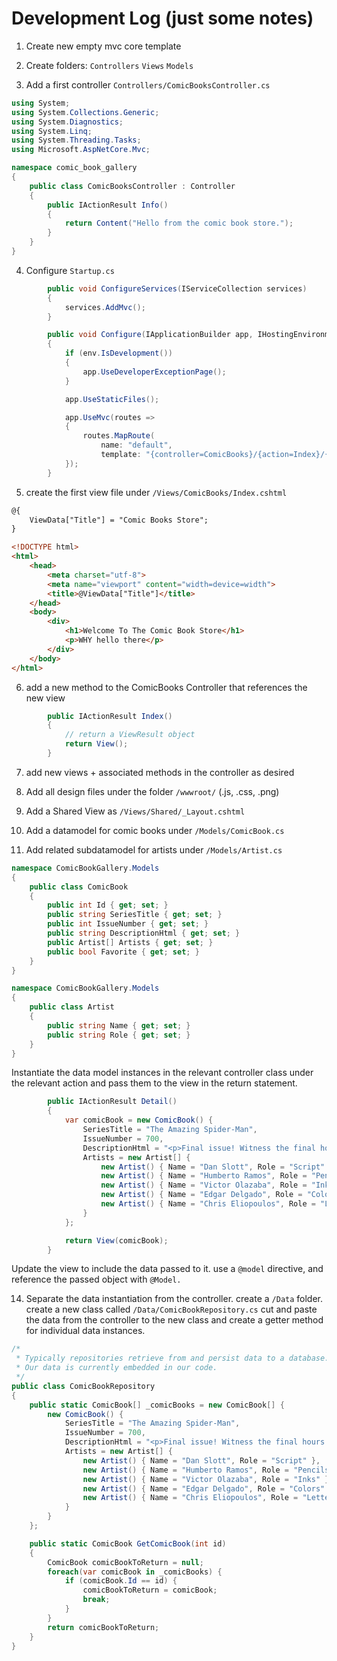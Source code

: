 # Development Log (just some notes)

1. Create new empty mvc core template
2. Create folders: `Controllers` `Views` `Models`

3. Add a first controller `Controllers/ComicBooksController.cs`
```cs
using System;
using System.Collections.Generic;
using System.Diagnostics;
using System.Linq;
using System.Threading.Tasks;
using Microsoft.AspNetCore.Mvc;

namespace comic_book_gallery
{
    public class ComicBooksController : Controller
    {
        public IActionResult Info()
        {
            return Content("Hello from the comic book store.");
        }
    }
}
```

4. Configure `Startup.cs`
```cs
        public void ConfigureServices(IServiceCollection services)
        {
            services.AddMvc();
        }
```

```cs
        public void Configure(IApplicationBuilder app, IHostingEnvironment env)
        {
            if (env.IsDevelopment())
            {
                app.UseDeveloperExceptionPage();
            }

            app.UseStaticFiles();

            app.UseMvc(routes =>
            {
                routes.MapRoute(
                    name: "default",
                    template: "{controller=ComicBooks}/{action=Index}/{id?}");
            });
        }
```





5. create the first view file under `/Views/ComicBooks/Index.cshtml`
```html
@{
    ViewData["Title"] = "Comic Books Store";
}

<!DOCTYPE html>
<html>
    <head>
        <meta charset="utf-8">
        <meta name="viewport" content="width=device=width">
        <title>@ViewData["Title"]</title>
    </head>
    <body>
        <div>
            <h1>Welcome To The Comic Book Store</h1>
            <p>WHY hello there</p>
        </div>
    </body>
</html>
```
6. add a new method to the ComicBooks Controller that references the new view
```cs
        public IActionResult Index()
        {
            // return a ViewResult object
            return View();
        }
```

7. add new views + associated methods in the controller as desired





8. Add all design files under the folder `/wwwroot/` (.js, .css, .png)
9. Add a Shared View as `/Views/Shared/_Layout.cshtml`




10. Add a datamodel for comic books under `/Models/ComicBook.cs`
11. Add related subdatamodel for artists under `/Models/Artist.cs`
```cs
namespace ComicBookGallery.Models
{
    public class ComicBook
    {
        public int Id { get; set; }
        public string SeriesTitle { get; set; }
        public int IssueNumber { get; set; }
        public string DescriptionHtml { get; set; }
        public Artist[] Artists { get; set; }
        public bool Favorite { get; set; }
    }
}
```

```cs
namespace ComicBookGallery.Models
{
    public class Artist
    {
        public string Name { get; set; }
        public string Role { get; set; }
    }
}
```

Instantiate the data model instances in the relevant controller class under
the relevant action and pass them to the view in the return statement.
```cs
        public IActionResult Detail()
        {
            var comicBook = new ComicBook() {
                SeriesTitle = "The Amazing Spider-Man",
                IssueNumber = 700,
                DescriptionHtml = "<p>Final issue! Witness the final hours of Doctor Octopus' life and his one, last, great act of revenge! Even if Spider-Man survives... <strong>will Peter Parker?</strong></p>",
                Artists = new Artist[] {
                    new Artist() { Name = "Dan Slott", Role = "Script" },
                    new Artist() { Name = "Humberto Ramos", Role = "Pencils" },
                    new Artist() { Name = "Victor Olazaba", Role = "Inks" },
                    new Artist() { Name = "Edgar Delgado", Role = "Colors" },
                    new Artist() { Name = "Chris Eliopoulos", Role = "Letters"},
                }
            };

            return View(comicBook);
        }
```

Update the view to include the data passed to it. use a `@model` directive,
and reference the passed object with `@Model.`




14. Separate the data instantiation from the controller.
create a `/Data` folder. create a new class called `/Data/ComicBookRepository.cs`
cut and paste the data from the controller to the new class and create a
getter method for individual data instances.

```cs
/*
 * Typically repositories retrieve from and persist data to a database.
 * Our data is currently embedded in our code.
 */
public class ComicBookRepository
{
    public static ComicBook[] _comicBooks = new ComicBook[] {
        new ComicBook() {
            SeriesTitle = "The Amazing Spider-Man",
            IssueNumber = 700,
            DescriptionHtml = "<p>Final issue! Witness the final hours of Doctor Octopus' life and his one, last, great act of revenge! Even if Spider-Man survives... <strong>will Peter Parker?</strong></p>",
            Artists = new Artist[] {
                new Artist() { Name = "Dan Slott", Role = "Script" },
                new Artist() { Name = "Humberto Ramos", Role = "Pencils" },
                new Artist() { Name = "Victor Olazaba", Role = "Inks" },
                new Artist() { Name = "Edgar Delgado", Role = "Colors" },
                new Artist() { Name = "Chris Eliopoulos", Role = "Letters"},
            }
        }
    };

    public static ComicBook GetComicBook(int id)
    {
        ComicBook comicBookToReturn = null;
        foreach(var comicBook in _comicBooks) {
            if (comicBook.Id == id) {
                comicBookToReturn = comicBook;
                break;
            }
        }
        return comicBookToReturn;
    }
}
```
